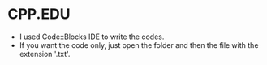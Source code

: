 # CPP.EDU
- I used Code::Blocks IDE to write the codes.
- If you want the code only, just open the folder and then the file with the extension '.txt'.
